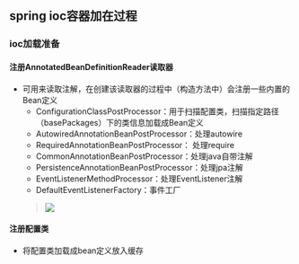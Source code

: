 ## spring ioc容器加在过程

### ioc加载准备  
#### 注册AnnotatedBeanDefinitionReader读取器  
- 可用来读取注解，在创建该读取器的过程中（构造方法中）会注册一些内置的Bean定义
  - ConfigurationClassPostProcessor：用于扫描配置类，扫描指定路径（basePackages）下的类信息加载成Bean定义
  - AutowiredAnnotationBeanPostProcessor：处理autowire
  - RequiredAnnotationBeanPostProcessor： 处理require
  - CommonAnnotationBeanPostProcessor：处理java自带注解
  - PersistenceAnnotationBeanPostProcessor：处理jpa注解
  - EventListenerMethodProcessor：处理EventListener注解
  - DefaultEventListenerFactory：事件工厂
  > **![](/topic/pic/reader-2022-09-08-1437.png)**  

#### 注册配置类 
- 将配置类加载成bean定义放入缓存


